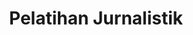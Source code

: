 ---
layout:   certificate
title:    "Pelatihan Jurnalistik"
slug:     pemateri-jurnalistik
category: pemateri
issuer:   "BEM Kema Telkom University"
---